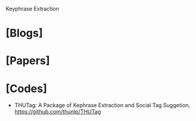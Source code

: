 Keyphrase Extraction

# [Blogs]

# [Papers]

# [Codes]
+ THUTag: A Package of Kephrase Extraction and Social Tag Suggetion, https://github.com/thunlp/THUTag
 
 
